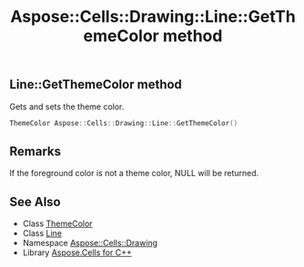 ﻿---
title: Aspose::Cells::Drawing::Line::GetThemeColor method
linktitle: GetThemeColor
second_title: Aspose.Cells for C++ API Reference
description: 'Aspose::Cells::Drawing::Line::GetThemeColor method. Gets and sets the theme color in C++.'
type: docs
weight: 2600
url: /cpp/aspose.cells.drawing/line/getthemecolor/
---
## Line::GetThemeColor method


Gets and sets the theme color.

```cpp
ThemeColor Aspose::Cells::Drawing::Line::GetThemeColor()
```

## Remarks


If the foreground color is not a theme color, NULL will be returned. 
## See Also

* Class [ThemeColor](../../../aspose.cells/themecolor/)
* Class [Line](../)
* Namespace [Aspose::Cells::Drawing](../../)
* Library [Aspose.Cells for C++](../../../)
